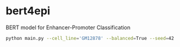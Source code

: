 # bert4epi
BERT model for Enhancer-Promoter Classification

```bash
python main.py --cell_line='GM12878' --balanced=True --seed=42
```

